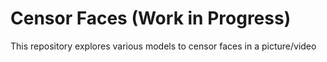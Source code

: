 # Censor Faces (Work in Progress)
This repository explores various models to censor faces in a picture/video

